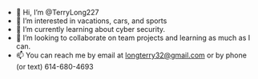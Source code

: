 - 👋 Hi, I’m @TerryLong227
- 👀 I’m interested in vacations, cars, and sports
- 🌱 I’m currently learning about cyber security.
- 💞️ I’m looking to collaborate on team projects and learning as much as I can.
- 📫 You can reach me by email at longterry32@gmail.com or by phone (or text) 614-680-4693

<!---
TerryLong227/TerryLong227 is a ✨ special ✨ repository because its `README.md` (this file) appears on your GitHub profile.
You can click the Preview link to take a look at your changes.
--->
